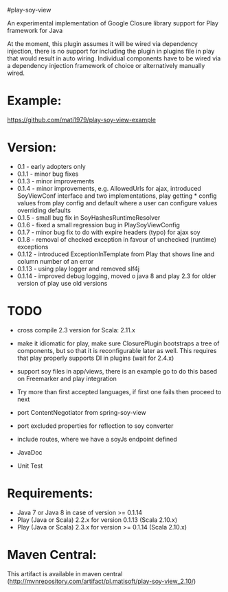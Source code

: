 #play-soy-view

An experimental implementation of Google Closure library support for Play framework for Java

At the moment, this plugin assumes it will be wired via dependency injection, there is no support for including the plugin in plugins file in play that would result in auto wiring.
Individual components have to be wired via a dependency injection framework of choice or alternatively manually wired.

# Example:
https://github.com/mati1979/play-soy-view-example

# Version:
- 0.1 - early adopters only
- 0.1.1 - minor bug fixes
- 0.1.3 - minor improvements
- 0.1.4 - minor improvements, e.g. AllowedUrls for ajax, introduced SoyViewConf interface and two implementations, play getting * config values from play config and default where a user can configure values overriding defaults
- 0.1.5 - small bug fix in SoyHashesRuntimeResolver
- 0.1.6 - fixed a small regression bug in PlaySoyViewConfig
- 0.1.7 - minor bug fix to do with expire headers (typo) for ajax soy
- 0.1.8 - removal of checked exception in favour of unchecked (runtime) exceptions
- 0.1.12 - introduced ExceptionInTemplate from Play that shows line and column number of an error
- 0.1.13 - using play logger and removed slf4j
- 0.1.14 - improved debug logging, moved o java 8 and play 2.3 for older version of play use old versions

# TODO
- cross compile 2.3 version for Scala: 2.11.x

- make it idiomatic for play, make sure ClosurePlugin bootstraps a tree of components, but so that it is reconfigurable later as well. This requires that play properly supports DI in plugins (wait for 2.4.x)

- support soy files in app/views, there is an example go to do this based on Freemarker and play integration

- Try more than first accepted languages, if first one fails then proceed to next

- port ContentNegotiator from spring-soy-view

- port excluded properties for reflection to soy converter

- include routes, where we have a soyJs endpoint defined

- JavaDoc

- Unit Test

# Requirements:
- Java 7 or Java 8 in case of version >= 0.1.14
- Play (Java or Scala) 2.2.x for version 0.1.13 (Scala 2.10.x)
- Play (Java or Scala) 2.3.x for version >= 0.1.14 (Scala 2.10.x)

# Maven Central:
This artifact is available in maven central (http://mvnrepository.com/artifact/pl.matisoft/play-soy-view_2.10/)
